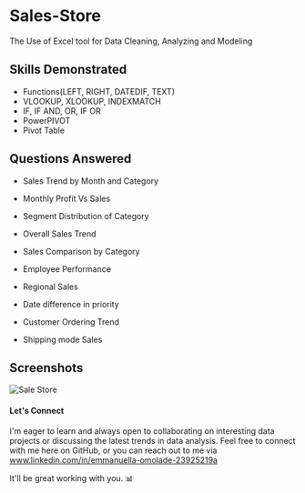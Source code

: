 # Sales-Store
The Use of Excel tool for Data Cleaning, Analyzing and Modeling 

## Skills Demonstrated
* Functions(LEFT, RIGHT, DATEDIF, TEXT)
* VLOOKUP, XLOOKUP, INDEXMATCH
* IF, IF AND, OR, IF OR
* PowerPIVOT
* Pivot Table

## Questions Answered
* Sales Trend by Month and Category

* Monthly Profit Vs Sales
  
* Segment Distribution of Category

* Overall Sales Trend 

* Sales Comparison by Category

* Employee Performance

* Regional Sales

* Date difference in priority

* Customer Ordering Trend

* Shipping mode Sales   

## Screenshots
![Sale Store](https://github.com/Ikeoluwapo/Excel-Journey-/blob/main/SALES%20STORE.png?raw=true)

#### Let's Connect

I'm eager to learn and always open to collaborating on interesting data projects or discussing the latest trends in data analysis. Feel free to connect with me here on GitHub, or you can reach out to me via www.linkedin.com/in/emmanuella-omolade-23925219a

It'll be great working with you. 📊


